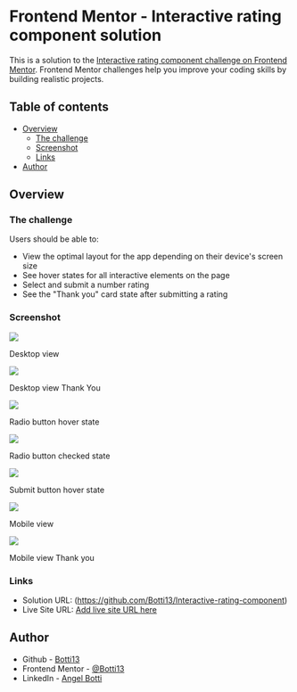 # Frontend Mentor - Interactive rating component solution

This is a solution to the [Interactive rating component challenge on Frontend Mentor](https://www.frontendmentor.io/challenges/interactive-rating-component-koxpeBUmI). Frontend Mentor challenges help you improve your coding skills by building realistic projects.

## Table of contents

- [Overview](#overview)
  - [The challenge](#the-challenge)
  - [Screenshot](#screenshot)
  - [Links](#links)
- [Author](#author)

## Overview

### The challenge

Users should be able to:

- View the optimal layout for the app depending on their device's screen size
- See hover states for all interactive elements on the page
- Select and submit a number rating
- See the "Thank you" card state after submitting a rating

### Screenshot

![](./screenshots/desktop-view.jpg)

Desktop view

![](./screenshots/desktop-view-thank-you.jpg)

Desktop view Thank You

![](./screenshots/hover-state-1.jpg)

Radio button hover state

![](./screenshots/checked-state.jpg)

Radio button checked state

![](./screenshots/hover-state-2.jpg)

Submit button hover state

![](./screenshots/mobile-view.png)

Mobile view

![](./screenshots/mobile-view-thank-you.png)

Mobile view Thank you

### Links

- Solution URL: (https://github.com/Botti13/Interactive-rating-component)
- Live Site URL: [Add live site URL here](https://your-live-site-url.com)

## Author

- Github - [Botti13](https://github.com/Botti13)
- Frontend Mentor - [@Botti13](https://www.frontendmentor.io/profile/Botti13)
- LinkedIn - [Angel Botti](https://www.linkedin.com/in/angelbotti/)
